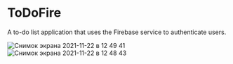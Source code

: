 # ToDoFire
A to-do list application that uses the Firebase service to authenticate users. 

![Снимок экрана 2021-11-22 в 12 49 41](https://user-images.githubusercontent.com/91129638/142839658-695d4734-2899-4eeb-a3a2-5768abf898b1.png)
![Снимок экрана 2021-11-22 в 12 48 43](https://user-images.githubusercontent.com/91129638/142839665-703852a7-6dfc-4219-b732-c4f46fa2483c.png)
